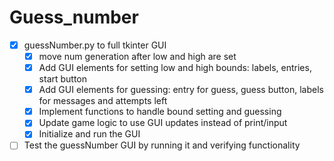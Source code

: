# Guess_number
- [x] guessNumber.py to full tkinter GUI
  - [x]  move num generation after low and high are set
  - [x] Add GUI elements for setting low and high bounds: labels, entries, start button
  - [x] Add GUI elements for guessing: entry for guess, guess button, labels for messages and attempts left
  - [x] Implement functions to handle bound setting and guessing
  - [x] Update game logic to use GUI updates instead of print/input
  - [x] Initialize and run the GUI
- [ ] Test the guessNumber GUI by running it and verifying functionality
